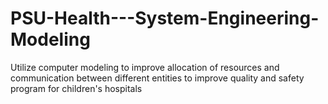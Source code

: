 # PSU-Health---System-Engineering-Modeling
Utilize computer modeling to improve allocation of resources and communication between different entities to improve quality and safety program for children's hospitals
